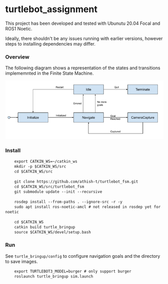 # turtlebot_assignment

This project has been developed and tested with Ubunutu 20.04 Focal and ROS1 Noetic.

Ideally, there shouldn't be any issues running with earlier versions, however steps to installing dependencies may differ.

### Overview

The following diagram shows a representation of the states and transitions implememnted in the Finite State Machine.

![fsm](./docs/fsm.png)

### Install

		export CATKIN_WS=~/catkin_ws
		mkdir -p $CATKIN_WS/src
		cd $CATKIN_WS/src

		git clone https://github.com/athish-t/turtlebot_fsm.git
		cd $CATKIN_WS/src/turtlebot_fsm
		git submodule update --init --recursive

		rosdep install --from-paths . --ignore-src -r -y
		sudo apt install ros-noetic-amcl # not released in rosdep yet for noetic

		cd $CATKIN_WS
		catkin build turtle_bringup
		source $CATKIN_WS/devel/setup.bash

### Run

See `turtle_bringup/config` to configure navigation goals and the directory to save images.

		export TURTLEBOT3_MODEL=burger # only support burger
		roslaunch turtle_bringup sim.launch